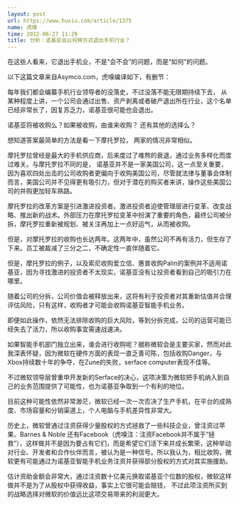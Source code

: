 ```yaml
---
layout: post
url: https://www.huxiu.com/article/1375
name: 虎嗅
time: 2012-06-27 11:29
title: 分析：诺基亚会以何种方式退出手机行业？
---
```

在这些人看来，它退出手机业，不是“会不会”的问题，而是“如何”的问题。

以下这篇文章来自Asymco.com，虎嗅编译如下，有删节：

每年我们都会编纂手机行业领导者的没落史，不过没落不能无限期持续下去， 从某种程度上讲，一个公司会通过出售、资产剥离或者破产退出所在行业，这个名单已经非常长了，因复苏乏力，诺基亚很可能也会退出。

诺基亚将被收购么？如果被收购，由谁来收购？ 还有其他的选择么？

想知道答案最简单的方法是看一下摩托罗拉， 两家的情况非常相似。

摩托罗拉曾经是最大的手机供应商，后来度过了难熬的衰退，通过业务多样化而度过难关。与摩托罗拉不同的是， 诺基亚并不是一家美国公司，这一点至关重要，因为喜欢四处出击的公司收购者更偏向于收购美国公司，尽管就法律与董事会体制而言，美国公司并不见得更有吸引力，但对于潜在的购买者来讲，操作这些美国公司的并购更加轻车熟路。

摩托罗拉的改革方案是引进激进投资者。激进投资者迫使管理层进行变革、改变战略、推出新的战术。外部压力在摩托罗拉变革中扮演了重要的角色，最终公司被分拆，摩托罗拉重新被规划、被关注再加上一点好运气，从而被收购。

但是，对摩托罗拉的收购也长达两年。这两年中，虽然公司不再有活力，但生存了下来。员工被裁减了三分之二，不确定性一直伴随着它。

但是，摩托罗拉的例子，以及索尼收购爱立信、惠普收购Palm的案例并不适用诺基亚，因为寻找激进的投资者不太现实，诺基亚没有让投资者看到自己的吸引力在哪里。

随着公司的分拆，公司价值会被释放出来，这将有利于投资者对其重新估值并合理评估风险，只有这样，收购者才可能会收购诺基亚智能手机业务。

即便如此操作，依然无法排除收购的巨大风险，等到分拆完成，公司的运营可能已经失去了活力，所以收购事宜需速战速决。

如果智能手机部门独立出来，谁会进行收购呢？据称微软会是主要买家，然而对此我深表怀疑，因为微软在硬件方面的表现一直乏善可陈，包括收购Danger，与Xbox持续数十年的争夺，在Zune的失败，serface computer表现不佳等。

不过微软领导层曾重申开发新的Serface的决心，这项决策为微软把手机纳入到自己的业务范围提供了可能性，也为诺基亚争取到一个有利的地位。

目前这种可能性依然非常渺茫，微软已经一次一次否决了生产手机，在平台的成熟度、市场容量和分销渠道上，个人电脑与手机差异性非常大。

历史上，微软曾通过注资获得少量股权的方式拯救了一些科技企业，曾注资过苹果、Barnes & Noble 还有Facebook（虎嗅注：注资Facebook并不属于“拯救”），这样做并不是因为要占有它们，而是希望它们活下来并成长繁荣，这种举动对行业、开发者和合作伙伴而言，被认为是一种信号。所以我认为，相比收购，微软更有可能通过为诺基亚智能手机业务注资并获得部分股权的方式对其实施援助。

估计资助金额会非常大，通过注资数十亿美元换取诺基亚个位数的股权，微软这样做并不是为了从股权中获得收益，事实上它很可能会赔钱， 不过此项注资所买到的战略选择对微软的价值远比这项交易带来的利润更大。

